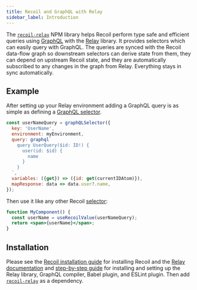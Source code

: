 ```yaml
---
title: Recoil and GraphQL with Relay
sidebar_label: Introduction
---
```


The [`recoil-relay`](https://www.npmjs.com/package/recoil-relay) NPM library helps Recoil perform type safe and efficient queries using [GraphQL](https://graphql.org/) with the [Relay](https://relay.dev) library.  It provides selectors which can easily query with GraphQL.  The queries are synced with the Recoil data-flow graph so downstream selectors can derive state from them, they can depend on upstream Recoil state, and they are automatically subscribed to any changes in the graph from Relay.  Everything stays in sync automatically.

## Example
After setting up your Relay environment adding a GraphQL query is as simple as defining a [GraphQL selector](/docs/recoil-relay/graphql-selectors).

```jsx
const userNameQuery = graphQLSelector({
  key: 'UserName',
  environment: myEnvironment,
  query: graphql`
    query UserQuery($id: ID!) {
      user(id: $id) {
        name
      }
    }
  `,
  variables: ({get}) => ({id: get(currentIDAtom)}),
  mapResponse: data => data.user?.name,
});
```
Then use it like any other Recoil [selector](/docs/introduction/core-concepts#selectors):
```jsx
function MyComponent() {
  const userName = useRecoilValue(userNameQuery);
  return <span>{userName}</span>;
}
```

## Installation

Please see the [Recoil installation guide](/docs/introduction/installation) for installing Recoil and the [Relay documentation](https://relay.dev/docs/getting-started/installation-and-setup/) and [step-by-step guide](https://relay.dev/docs/getting-started/step-by-step-guide/) for installing and setting up the Relay library, GraphQL compiler, Babel plugin, and ESLint plugin.  Then add [`recoil-relay`](https://www.npmjs.com/package/recoil-relay) as a dependency.
